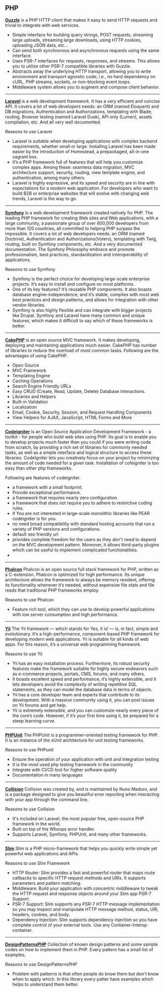 ## PHP

[**Guzzle**](https://github.com/guzzle/guzzle) is a PHP HTTP client that makes it easy to send HTTP requests and trivial to integrate with web services.

- Simple interface for building query strings, POST requests, streaming large uploads, streaming large downloads, using HTTP cookies, uploading JSON data, etc...
- Can send both synchronous and asynchronous requests using the same interface.
- Uses PSR-7 interfaces for requests, responses, and streams. This allows you to utilize other PSR-7 compatible libraries with Guzzle.
- Abstracts away the underlying HTTP transport, allowing you to write environment and transport agnostic code; i.e., no hard dependency on cURL, PHP streams, sockets, or non-blocking event loops.
- Middleware system allows you to augment and compose client behavior.

---
[**Laravel**](https://github.com/laravel/laravel) is a web development framework. It has a very
efficient and concise API. It covers a lot of web developers needs: an ORM (named Eloquent) and DB
migrations,  Authentication and Authorizations, templating with Blade, routing, Browser testing
(named Laravel Dusk), API only (Lumen), assets compilation, etc. And all very well documented.

Reasons to use Laravel
- Laravel is suitable when developing applications with complex backend requirements, whether small or large. Installing Laravel has been made easier by the introduction of Homestead, a prepackaged, all-in-one vagrant box.
- It’s a PHP framework full of features that will help you customize complex apps. Among these: seamless data migration, MVC architecture support, security, routing, view template engine, and authentication, among many others.
- Laravel is highly expressive, and its speed and security are in line with expectations for a modern web application. For developers who want to build B2B or enterprise websites that will evolve with changing web trends, Laravel is the way to go.

---
[**Symfony**](https://github.com/symfony/symfony) is a web development framework created natively for PHP. The leading PHP framework for creating Web sites and Web applications, with a large community, a passionate group of over 600,000 developers from more than 120 countries, all committed to helping PHP surpass the impossible.
It covers a lot of web developers needs: an ORM (named Doctrine), Authentication and Authorizations(Voters), templating with Twig, routing, built on Symfony components, etc. And a very documented documentation.
The Symfony Philosophy embrace and promote professionalism, best practices, standardization and interoperability of applications.

Reasons to use Symfony
- Symfony is the perfect choice for developing large-scale enterprise projects. It’s easy to install and configure on most platforms.
- One of its key features? It’s reusable PHP components. It also boasts database engine–independence, and it’s stable, complies with most web best practices and design patterns, and allows for integration with other vendor libraries.
- Symfony is also highly flexible and can integrate with bigger projects like Drupal. Symfony and Laravel have many common and unique features, which makes it difficult to say which of these frameworks is better.

---
[**CakePHP**](https://github.com/cakephp/cakephp) is an open source MVC framework. It makes developing, deploying and maintaining applications much easier. CakePHP has number of libraries to reduce the overload of most common tasks. Following are the advantages of using CakePHP.
- Open Source
- MVC Framework
- Templating Engine
- Caching Operations
- Search Engine Friendly URLs
- Easy CRUD (Create, Read, Update, Delete) Database Interactions.
- Libraries and Helpers
- Built-in Validation
- Localization
- Email, Cookie, Security, Session, and Request Handling Components
- View Helpers for AJAX, JavaScript, HTML Forms and More

---
[**Codeigniter**](https://github.com/bcit-ci/CodeIgniter) is an Open Source Application Development Framework - a toolkit - for people who build web sites using PHP. Its goal is to enable you to develop projects much faster than you could if you were writing code from scratch, by providing a rich set of libraries for commonly needed tasks, as well as a simple interface and logical structure to access these libraries. CodeIgniter lets you creatively focus on your project by minimizing the amount of code needed for a given task. Installation of cofeigniter is too easy than other php frameworks.

Following are features of codeigniter.
- a framework with a small footprint.
- Provide exceptional performance.
- a framework that requires nearly zero configuration.
- a framework that does not require you to adhere to restrictive coding rules.
- if You are not interested in large-scale monolithic libraries like PEAR codeigniter is for you.
- no need broad compatibility with standard hosting accounts that run a variety of PHP versions and configurations.
- default seo friendly url
- provides complete freedom for the users as they don't need to depend on the MVC development pattern. Moreover, it allows third-party plugins which can be useful to implement complicated functionalities.
- 
---
[**Phalcon**](https://github.com/phalcon/cphalcon) Phalcon is an open source full stack framework for PHP, written as a C-extension. Phalcon is optimized for high performance. Its unique architecture allows the framework to always be memory resident, offering its functionality whenever it’s needed, without expensive file stats and file reads that traditional PHP frameworks employ.

Reasons to use Phalcon
- Feature rich tool, which they can use to develop powerful applications with low server consumption and high performance.

---
[**Yii**](https://github.com/yiisoft/yii) The Yii framework — which stands for Yes, it is! — is, in fact, simple and evolutionary. It’s a high-performance, component-based PHP framework for developing modern web applications. Yii is suitable for all kinds of web apps. For this reason, it’s a universal web programming framework.

Reasons to use Yii
- Yii has an easy installation process. Furthermore, its robust security features make the framework suitable for highly secure endeavors such as e-commerce projects, portals, CMS, forums, and many others.
- It boasts excellent speed and performance, it’s highly extensible, and it lets developers avoid the complexity of writing repetitive SQL statements, as they can model the database data in terms of objects.
- Yii has a core developer team and experts that contribute to its development. With a massive community using it, you can post issues on Yii forums and get help.
- Yii is extremely extensible, and you can customize nearly every piece of the core’s code. However, if it’s your first time using it, be prepared for a steep learning curve.

---
[**PHPUnit**](https://github.com/sebastianbergmann/phpunit) The PHPUnit is a programmer-oriented testing framework for PHP. It is an instance of the xUnit architecture for unit testing frameworks.

Reasons to use PHPunit
- Ensure the operation of your application with unit and integration testing
- It is the most used php testing framework in the community
- Integrate with CI/CD tool for higher software quality
- Documentation in many languages

---
[**Collision**](https://github.com/nunomaduro/collision) Collision was created by, and is maintained by Nuno Maduro, and is a package designed to give you beautiful error reporting when interacting with your app through the command line.

Reasons to use Collision
- It's included on Laravel, the most popular free, open-source PHP framework in the world.
- Built on top of the Whoops error handler.
- Supports Laravel, Symfony, PHPUnit, and many other frameworks.

---
[**Slim**](https://github.com/slimphp/Slim) Slim is a PHP micro-framework that helps you quickly write simple yet powerful web applications and APIs.

Reasons to use Slim Framework
- HTTP Router: Slim provides a fast and powerful router that maps route callbacks to specific HTTP request methods and URIs. It supports parameters and pattern matching.
- Middleware: Build your application with concentric middleware to tweak the HTTP request and response objects around your Slim app PSR-7 Support.
- PSR-7 Support: Slim supports any PSR-7 HTTP message implementation so you may inspect and manipulate HTTP message method, status, URI, headers, cookies, and body.
- Dependency Injection: Slim supports dependency injection so you have complete control of your external tools. Use any Container-Interop container.

---
[**DesignPatternsPHP**](https://github.com/DesignPatternsPHP/DesignPatternsPHP) Collection of known design patterns and some sample codes on how to implement them in PHP. Every pattern has a small list of examples.

Reasons to use DesignPatternsPHP
- Problem with patterns is that often people do know them but don't know when to apply which. In this library every patter have examples which helps to understand them better.

